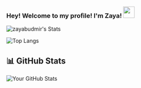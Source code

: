 ### Hey! Welcome to my profile! I'm Zaya! <img src="https://media.giphy.com/media/hvRJCLFzcasrR4ia7z/giphy.gif" width="30px">

![zayabudmir's Stats](https://github-readme-stats.vercel.app/api?username=zayabudmir&theme=vue-dark&show_icons=true&hide_border=true&count_private=true)

![Top Langs](https://github-readme-stats.vercel.app/api/top-langs/?username=zayabudmir&layout=compact)

## 📊 GitHub Stats  
![Your GitHub Stats](https://github-readme-stats.vercel.app/api?username=zayabudmir&show_icons=true&theme=radical&hide_border=true&count_private=true)







